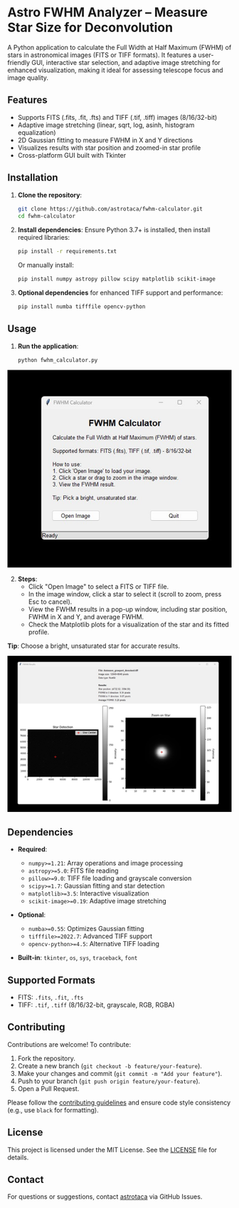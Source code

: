 # Astro FWHM Analyzer – Measure Star Size for Deconvolution

A Python application to calculate the Full Width at Half Maximum (FWHM) of stars in astronomical images (FITS or TIFF formats). It features a user-friendly GUI, interactive star selection, and adaptive image stretching for enhanced visualization, making it ideal for assessing telescope focus and image quality.

## Features
- Supports FITS (.fits, .fit, .fts) and TIFF (.tif, .tiff) images (8/16/32-bit)
- Adaptive image stretching (linear, sqrt, log, asinh, histogram equalization)
- 2D Gaussian fitting to measure FWHM in X and Y directions
- Visualizes results with star position and zoomed-in star profile
- Cross-platform GUI built with Tkinter

## Installation

1. **Clone the repository**:
   ```bash
   git clone https://github.com/astrotaca/fwhm-calculator.git
   cd fwhm-calculator
   ```

2. **Install dependencies**:
   Ensure Python 3.7+ is installed, then install required libraries:
   ```bash
   pip install -r requirements.txt
   ```
   Or manually install:
   ```bash
   pip install numpy astropy pillow scipy matplotlib scikit-image
   ```

3. **Optional dependencies** for enhanced TIFF support and performance:
   ```bash
   pip install numba tifffile opencv-python
   ```

## Usage

1. **Run the application**:
   ```bash
   python fwhm_calculator.py
   ```
![Initial Window for Image Selection](images/FWHM1.jpg)

2. **Steps**:
   - Click "Open Image" to select a FITS or TIFF file.
   - In the image window, click a star to select it (scroll to zoom, press Esc to cancel).
   - View the FWHM results in a pop-up window, including star position, FWHM in X and Y, and average FWHM.
   - Check the Matplotlib plots for a visualization of the star and its fitted profile.

**Tip**: Choose a bright, unsaturated star for accurate results.

![Final FWHM Calculation Result](images/FWHM2.jpg)

## Dependencies

- **Required**:
  - `numpy>=1.21`: Array operations and image processing
  - `astropy>=5.0`: FITS file reading
  - `pillow>=9.0`: TIFF file loading and grayscale conversion
  - `scipy>=1.7`: Gaussian fitting and star detection
  - `matplotlib>=3.5`: Interactive visualization
  - `scikit-image>=0.19`: Adaptive image stretching

- **Optional**:
  - `numba>=0.55`: Optimizes Gaussian fitting
  - `tifffile>=2022.7`: Advanced TIFF support
  - `opencv-python>=4.5`: Alternative TIFF loading

- **Built-in**: `tkinter`, `os`, `sys`, `traceback`, `font`

## Supported Formats
- FITS: `.fits`, `.fit`, `.fts`
- TIFF: `.tif`, `.tiff` (8/16/32-bit, grayscale, RGB, RGBA)

## Contributing

Contributions are welcome! To contribute:
1. Fork the repository.
2. Create a new branch (`git checkout -b feature/your-feature`).
3. Make your changes and commit (`git commit -m "Add your feature"`).
4. Push to your branch (`git push origin feature/your-feature`).
5. Open a Pull Request.

Please follow the [contributing guidelines](CONTRIBUTING.md) and ensure code style consistency (e.g., use `black` for formatting).

## License

This project is licensed under the MIT License. See the [LICENSE](LICENSE) file for details.

## Contact

For questions or suggestions, contact [astrotaca](https://github.com/astrotaca) via GitHub Issues.
